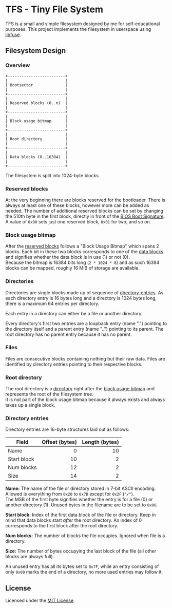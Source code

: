 # TFS - Tiny File System

TFS is a small and simple filesystem designed by me for self-educational
purposes. This project implements the filesystem in userspace
using [libfuse](https://github.com/libfuse/libfuse).

## Filesystem Design

### Overview

```
+-------------------------+ 
|                         |
| Bootsector              |
|                         |
+-------------------------+
|                         |
| Reserved blocks (0..n)  |
|                         |
+-------------------------+
|                         |
| Block usage bitmap      |
|                         |
+-------------------------+
|                         |
| Root directory          |
|                         |
+-------------------------+
|                         |
| Data blocks (0..16384)  |
|                         |
+-------------------------+
```

The filesystem is split into 1024-byte blocks.

### Reserved blocks

At the very beginning there are blocks reserved for the bootloader.
There is always at least one of these blocks, however more can be added as
needed. The number of additional reserved blocks can be set by changing the 510th byte in the first block, directly in front of the
[BIOS Boot Signature](https://en.wikipedia.org/wiki/Master_boot_record#SIG).
A value of `0x00` sets just one reserved block, `0x01` for two, and so on.

### Block usage bitmap

After the [reserved blocks](#reserved-blocks) follows a "Block Usage Bitmap"
which spans 2 blocks. Each bit in these two blocks corresponds to one of the
[data blocks](#data-blocks) and signifies whether the data block is in use (1)
or not (0).  
Because the bitmap is 16384 bits long (`2 * 1024 * 8`) and as such 16384 blocks
can be mapped, roughly 16 MiB of storage are available.

### Directories

Directories are single blocks made up of sequence of
[directory-entries](#directory-entries).
As each directory entry is 16 bytes long and a directory is 1024 bytes long,
there is a maximum 64 entries per directory.

Each entry in a directory can either be a file or another directory.

Every directory's first two entries are a loopback entry (name ".") pointing
to the directory itself and a parent entry (name "..") pointing to its parent.
The root directory has no parent entry because it has no parent.

### Files

Files are consecutive blocks containing nothing but their raw data.
Files are identified by directory entries pointing to their respective
blocks.

### Root directory

The root directory is a [directory](#directories) right after the
[block usage bitmap](#block-usage-bitmap) and represents the root of the
filesystem tree.  
It is not part of the block usage bitmap because it always exists and always
takes up a single block.

### Directory entries

Directory entries are 16-byte structures laid out as follows:

| Field       | Offset (bytes) | Length (bytes) |
|-------------|---------------:|---------------:|
| Name        |              0 |             10 |
| Start block |             10 |              2 |
| Num blocks  |             12 |              2 |
| Size        |             14 |              2 |

**Name:**
The name of the file or directory stored in 7-bit ASCII encoding.
Allowed is everything from `0x20` to `0x7D` except for `0x2F` (`"/"`).  
The MSB of the first byte signifies whether the entry is for a file (0)
or another directory (1).
Unused bytes in the filename are to be set to `0x00`.

**Start block:**
Index of the first data block of the file or directory. Keep in mind that
data blocks start *after* the root directory. An index of 0 corresponds to the
first block after the root directory.

**Num blocks:**
The number of blocks the file occupies. Ignored when file is a directory.

**Size:**
The number of bytes occupying the last block of the file (all other blocks
are always full).

An unused entry has all its bytes set to `0x7F`, while an entry consisting of
only `0x00` marks the end of a directory, no more used entries may follow it. 

## License

Licensed under the [MIT License](./LICENSE).
